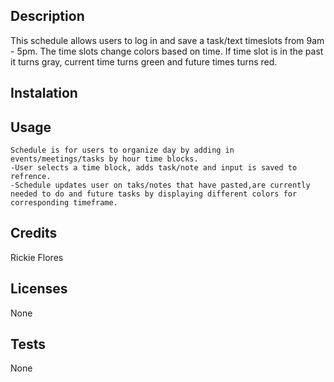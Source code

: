 ## Description
This schedule allows users to log in and save a task/text timeslots from 9am - 5pm. The time slots change colors based on time. If time slot is in the past it turns gray, current time turns green and future times turns red. 

## Instalation


## Usage
    Schedule is for users to organize day by adding in events/meetings/tasks by hour time blocks. 
    -User selects a time block, adds task/note and input is saved to refrence. 
    -Schedule updates user on taks/notes that have pasted,are currently needed to do and future tasks by displaying different colors for corresponding timeframe. 

## Credits
Rickie Flores

## Licenses
None

## Tests
None
